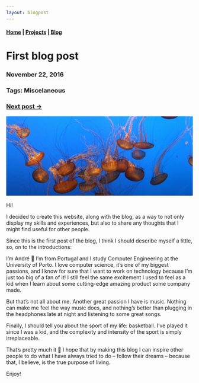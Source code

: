 ```yaml
---
layout: blogpost
---
```


#### [Home](/) | [Projects](/projects) | [Blog](/blog)

# First blog post

### November 22, 2016
### Tags: Miscelaneous
### [Next post ->](/blog/applying-for-google)

![Jellyfish](/assets/images/jellyfish.jpg)

Hi!

I decided to create this website, along with the blog, as a way to not only display my skills and experiences, but also to share any thoughts that I might find useful for other people.

Since this is the first post of the blog, I think I should describe myself a little, so, on to the introductions:

I’m André 🙂 I’m from Portugal and I study Computer Engineering at the University of Porto. I love computer science, it’s one of my biggest passions, and I know for sure that I want to work on technology because I’m just too big of a fan of it! I still feel the same excitement I used to feel as a kid when I learn about some cutting-edge amazing product some company made.

But that’s not all about me. Another great passion I have is music. Nothing can make me feel the way music does, and nothing’s better than plugging in the headphones late at night and listening to some great songs.

Finally, I should tell you about the sport of my life: basketball. I’ve played it since I was a kid, and the complexity and intensity of the sport is simply irreplaceable.

That’s pretty much it 🙂 I hope that by making this blog I can inspire other people to do what I have always tried to do – follow their dreams – because that, I believe, is the true purpose of living.

Enjoy!